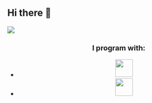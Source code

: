## Hi there 👋 
<img src="https://github.com/images/mona-whisper.gif">
<div align=center>
  <h3>I program with:</h3>
  <ul>
    <li><img src="https://cdn.jsdelivr.net/gh/devicons/devicon@latest/icons/cplusplus/cplusplus-original.svg" height=40/></li>
    <li><img src="https://cdn.jsdelivr.net/gh/devicons/devicon@latest/icons/apachespark/apachespark-original-wordmark.svg" height=40/></li>
  </ul>
</div>
